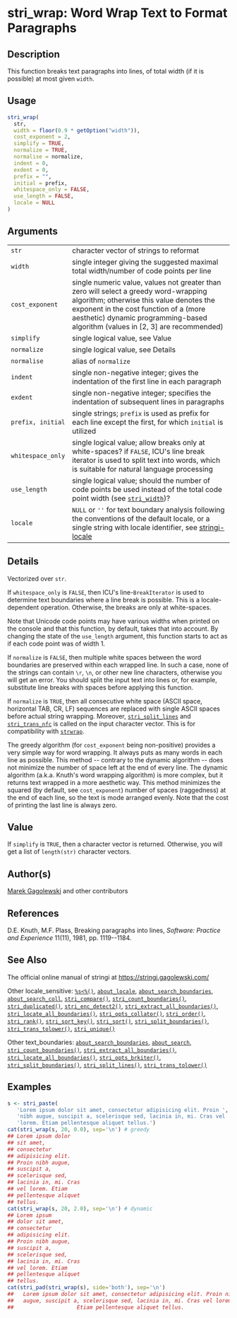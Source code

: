 # stri\_wrap: Word Wrap Text to Format Paragraphs

## Description

This function breaks text paragraphs into lines, of total width (if it is possible) at most given `width`.

## Usage

```r
stri_wrap(
  str,
  width = floor(0.9 * getOption("width")),
  cost_exponent = 2,
  simplify = TRUE,
  normalize = TRUE,
  normalise = normalize,
  indent = 0,
  exdent = 0,
  prefix = "",
  initial = prefix,
  whitespace_only = FALSE,
  use_length = FALSE,
  locale = NULL
)
```

## Arguments

|                   |                                                                                                                                                                                                                                                                |
|-------------------|----------------------------------------------------------------------------------------------------------------------------------------------------------------------------------------------------------------------------------------------------------------|
| `str`             | character vector of strings to reformat                                                                                                                                                                                                                        |
| `width`           | single integer giving the suggested maximal total width/number of code points per line                                                                                                                                                                         |
| `cost_exponent`   | single numeric value, values not greater than zero will select a greedy word-wrapping algorithm; otherwise this value denotes the exponent in the cost function of a (more aesthetic) dynamic programming-based algorithm (values in \[2, 3\] are recommended) |
| `simplify`        | single logical value, see Value                                                                                                                                                                                                                                |
| `normalize`       | single logical value, see Details                                                                                                                                                                                                                              |
| `normalise`       | alias of `normalize`                                                                                                                                                                                                                                           |
| `indent`          | single non-negative integer; gives the indentation of the first line in each paragraph                                                                                                                                                                         |
| `exdent`          | single non-negative integer; specifies the indentation of subsequent lines in paragraphs                                                                                                                                                                       |
| `prefix, initial` | single strings; `prefix` is used as prefix for each line except the first, for which `initial` is utilized                                                                                                                                                     |
| `whitespace_only` | single logical value; allow breaks only at white-spaces? if `FALSE`, <span class="pkg">ICU</span>\'s line break iterator is used to split text into words, which is suitable for natural language processing                                                   |
| `use_length`      | single logical value; should the number of code points be used instead of the total code point width (see [`stri_width`](stri_width.md))?                                                                                                                      |
| `locale`          | `NULL` or `''` for text boundary analysis following the conventions of the default locale, or a single string with locale identifier, see [stringi-locale](about_locale.md)                                                                                    |

## Details

Vectorized over `str`.

If `whitespace_only` is `FALSE`, then <span class="pkg">ICU</span>\'s line-`BreakIterator` is used to determine text boundaries where a line break is possible. This is a locale-dependent operation. Otherwise, the breaks are only at white-spaces.

Note that Unicode code points may have various widths when printed on the console and that this function, by default, takes that into account. By changing the state of the `use_length` argument, this function starts to act as if each code point was of width 1.

If `normalize` is `FALSE`, then multiple white spaces between the word boundaries are preserved within each wrapped line. In such a case, none of the strings can contain `\r`, `\n`, or other new line characters, otherwise you will get an error. You should split the input text into lines or, for example, substitute line breaks with spaces before applying this function.

If `normalize` is `TRUE`, then all consecutive white space (ASCII space, horizontal TAB, CR, LF) sequences are replaced with single ASCII spaces before actual string wrapping. Moreover, [`stri_split_lines`](stri_split_lines.md) and [`stri_trans_nfc`](stri_trans_nf.md) is called on the input character vector. This is for compatibility with [`strwrap`](https://stat.ethz.ch/R-manual/R-devel/library/base/html/strwrap.html).

The greedy algorithm (for `cost_exponent` being non-positive) provides a very simple way for word wrapping. It always puts as many words in each line as possible. This method -- contrary to the dynamic algorithm -- does not minimize the number of space left at the end of every line. The dynamic algorithm (a.k.a. Knuth\'s word wrapping algorithm) is more complex, but it returns text wrapped in a more aesthetic way. This method minimizes the squared (by default, see `cost_exponent`) number of spaces (raggedness) at the end of each line, so the text is mode arranged evenly. Note that the cost of printing the last line is always zero.

## Value

If `simplify` is `TRUE`, then a character vector is returned. Otherwise, you will get a list of `length(str)` character vectors.

## Author(s)

[Marek Gagolewski](https://www.gagolewski.com/) and other contributors

## References

D.E. Knuth, M.F. Plass, Breaking paragraphs into lines, *Software: Practice and Experience* 11(11), 1981, pp. 1119--1184.

## See Also

The official online manual of <span class="pkg">stringi</span> at <https://stringi.gagolewski.com/>

Other locale\_sensitive: [`%s<%()`](operator_compare.md), [`about_locale`](about_locale.md), [`about_search_boundaries`](about_search_boundaries.md), [`about_search_coll`](about_search_coll.md), [`stri_compare()`](stri_compare.md), [`stri_count_boundaries()`](stri_count_boundaries.md), [`stri_duplicated()`](stri_duplicated.md), [`stri_enc_detect2()`](stri_enc_detect2.md), [`stri_extract_all_boundaries()`](stri_extract_boundaries.md), [`stri_locate_all_boundaries()`](stri_locate_boundaries.md), [`stri_opts_collator()`](stri_opts_collator.md), [`stri_order()`](stri_order.md), [`stri_rank()`](stri_rank.md), [`stri_sort_key()`](stri_sort_key.md), [`stri_sort()`](stri_sort.md), [`stri_split_boundaries()`](stri_split_boundaries.md), [`stri_trans_tolower()`](stri_trans_casemap.md), [`stri_unique()`](stri_unique.md)

Other text\_boundaries: [`about_search_boundaries`](about_search_boundaries.md), [`about_search`](about_search.md), [`stri_count_boundaries()`](stri_count_boundaries.md), [`stri_extract_all_boundaries()`](stri_extract_boundaries.md), [`stri_locate_all_boundaries()`](stri_locate_boundaries.md), [`stri_opts_brkiter()`](stri_opts_brkiter.md), [`stri_split_boundaries()`](stri_split_boundaries.md), [`stri_split_lines()`](stri_split_lines.md), [`stri_trans_tolower()`](stri_trans_casemap.md)

## Examples




```r
s <- stri_paste(
   'Lorem ipsum dolor sit amet, consectetur adipisicing elit. Proin ',
   'nibh augue, suscipit a, scelerisque sed, lacinia in, mi. Cras vel ',
   'lorem. Etiam pellentesque aliquet tellus.')
cat(stri_wrap(s, 20, 0.0), sep='\n') # greedy
## Lorem ipsum dolor
## sit amet,
## consectetur
## adipisicing elit.
## Proin nibh augue,
## suscipit a,
## scelerisque sed,
## lacinia in, mi. Cras
## vel lorem. Etiam
## pellentesque aliquet
## tellus.
cat(stri_wrap(s, 20, 2.0), sep='\n') # dynamic
## Lorem ipsum
## dolor sit amet,
## consectetur
## adipisicing elit.
## Proin nibh augue,
## suscipit a,
## scelerisque sed,
## lacinia in, mi. Cras
## vel lorem. Etiam
## pellentesque aliquet
## tellus.
cat(stri_pad(stri_wrap(s), side='both'), sep='\n')
##   Lorem ipsum dolor sit amet, consectetur adipisicing elit. Proin nibh  
##   augue, suscipit a, scelerisque sed, lacinia in, mi. Cras vel lorem.   
##                    Etiam pellentesque aliquet tellus.
```
